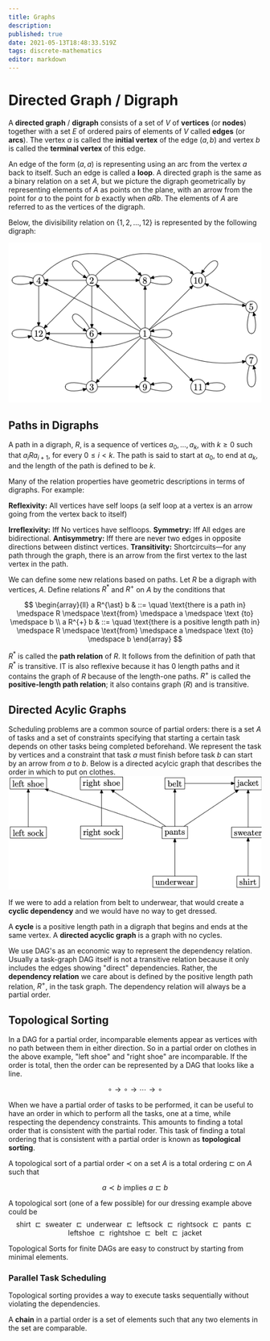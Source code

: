 ```yaml
---
title: Graphs
description: 
published: true
date: 2021-05-13T18:48:33.519Z
tags: discrete-mathematics
editor: markdown
---
```


# Directed Graph / Digraph

A **directed graph** / **digraph** consists of a set of $V$ of **vertices** (or **nodes**) together with a set $E$ of ordered pairs of elements of $V$ called **edges** (or **arcs**). The vertex $a$ is called the **initial vertex** of the edge $(a,b)$ and vertex $b$ is called the **terminal vertex** of this edge.

An edge of the form $(a, a)$ is representing using an arc from the vertex $a$ back to itself. Such an edge is called a **loop**.
A directed graph is the same as a binary relation on a set $A$, but we picture the digraph geometrically by representing elements of $A$ as points on the plane, with an arrow from the point for $a$ to the point for $b$ exactly when $aRb$. The elements of $A$ are referred to as the vertices of the digraph.

Below, the divisibility relation on $\{1,2, \ldots, 12\}$ is represented by the following digraph:

![digraph_example_1.png](/digraph_example_1.png)

## Paths in Digraphs
A path in a digraph, $R$, is a sequence of vertices $a_{0}, \ldots, a_{k}$, with $k \ge 0$ such that $a_{i} R a_{i+1}$, for every $0 \le i \lt k$. The path is said to start at $a_0$, to end at $a_k$, and the length of the path is defined to be $k$.

Many of the relation properties have geometric descriptions in terms of digraphs. For example: 

**Reflexivity:** All vertices have self loops (a self loop at a vertex is an arrow going from the vertex back to itself)

**Irreflexivity:** Iff No vertices have selfloops.
**Symmetry:** Iff All edges are bidirectional. 
**Antisymmetry:** Iff there are never two edges in opposite directions between distinct vertices.
**Transitivity:** Shortcircuits—for any path through the graph, there is an arrow from the first vertex to the last vertex in the path. 


We can define some new relations based on paths. Let $R$ be a digraph with vertices, $A$. Define relations $R^{\ast}$ and $R^+$ on $A$ by the conditions that 

$$
\begin{array}{ll}
a R^{\ast} b & ::=  \quad \text{there is a path in} \medspace R \medspace \text{from} \medspace a \medspace \text {to} \medspace b \\
a R^{+} b & ::= \quad \text{there is a positive length path in} \medspace R \medspace \text{from} \medspace a \medspace \text {to} \medspace b 
\end{array}
$$

$R^{\ast}$ is called the **path relation** of $R$. It follows from the definition of path that $R^{\ast}$ is transitive. IT is also reflexive because it has $0$ length paths and it contains the graph of $R$ because of the length-one paths. $R^+$ is called the **positive-length path relation**; it also contains graph $(R)$ and is transitive.

## Directed Acylic Graphs
Scheduling problems are a common source of partial orders: there is a set $A$ of tasks and a set of constraints specifying that starting a certain task depends on other tasks being completed beforehand. We represent the task by vertices and a constraint that task $a$ must finish before task $b$ can start by an arrow from $a$ to $b$. 
Below is a directed acylcic graph that describes the order in which to put on clothes.
![directed_acyclic_graph_example.png](/directed_acyclic_graph_example.png)

If we were to add a relation from belt to underwear, that would create a **cyclic dependency** and we would have no way to get dressed.

A **cycle** is a positive length path in a digraph that begins and ends at the same vertex. A **directed acyclic graph** is a graph with no cycles.

We use DAG's as an economic way to represent the dependency relation. Usually a task-graph DAG itself is not a transitive relation because it only includes the edges showing "direct" dependencies. Rather, the **dependency relation** we care about is defined by the positive length path relation, $R^+$, in the task graph. The dependency relation will always be a partial order. 

## Topological Sorting
In a DAG for a partial order, incomparable elements appear as vertices with no path between them in either direction. So in a partial order on clothes in the above example, "left shoe" and "right shoe" are incomparable. If the order is total, then the order can be represented by a DAG that looks like a line. 

$$
\circ \longrightarrow \circ \longrightarrow \cdots \longrightarrow \circ
$$

When we have a partial order of tasks to be performed, it can be useful to have an order in which to perform all the tasks, one at a time, while respecting the dependency constraints. This amounts to finding a total order that is consistent with the partial roder. This task of finding a total ordering that is consistent with a partial order is known as **topological sorting**.

A topological sort of a partial order $\prec$ on a set $A$ is a total ordering $\sqsubset$ on $A$ such that 

$$
a \prec b \text { implies } a \sqsubset b
$$

A topological sort (one of a few possible) for our dressing example above could be 
$$
\text { shirt } \sqsubset \text { sweater } \sqsubset \text { underwear } \sqsubset \text { leftsock } \sqsubset \text { rightsock } \sqsubset \text { pants } \sqsubset \text { leftshoe } \sqsubset \text { rightshoe } \sqsubset \text { belt } \sqsubset \text { jacket }
$$


Topological Sorts for finite DAGs are easy to construct by starting from minimal elements.

### Parallel Task Scheduling
Topological sorting provides a way to execute tasks sequentially without violating the dependencies. 

A **chain** in a partial order is a set of elements such that any two elements in the set are comparable.